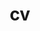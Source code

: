 ---
layout: default
permalink: /cv/
title: cv
nav: true
nav_order: 4
redirect_to: /assets/pdf/CV_July_2023.pdf
---